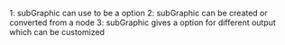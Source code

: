 1: subGraphic can use to be a option
2: subGraphic can be created or converted from a node
3: subGraphic gives a option for different output which can be customized